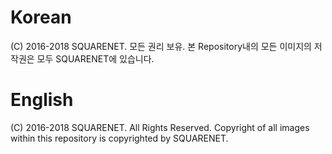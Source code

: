 # Korean
(C) 2016-2018 SQUARENET. 모든 권리 보유.
본 Repository내의 모든 이미지의 저작권은 모두 SQUARENET에 있습니다.

# English
(C) 2016-2018 SQUARENET. All Rights Reserved.
Copyright of all images within this repository is copyrighted by SQUARENET.
